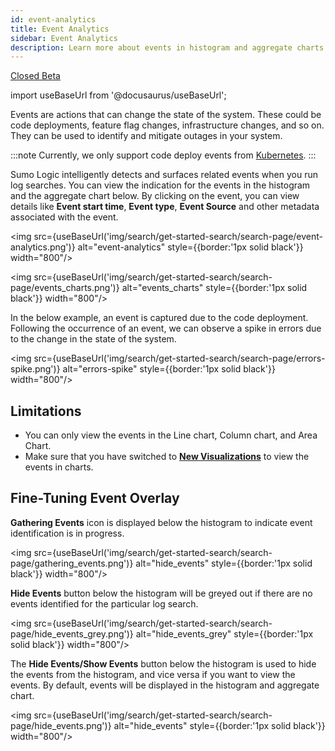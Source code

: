 ```yaml
---
id: event-analytics
title: Event Analytics
sidebar: Event Analytics
description: Learn more about events in histogram and aggregate charts for your search results.
---
```


<head>
  <meta name="robots" content="noindex" />
</head>

<p><a href="/docs/beta"><span className="beta">Closed Beta</span></a></p>

import useBaseUrl from '@docusaurus/useBaseUrl';

Events are actions that can change the state of the system. These could be code deployments, feature flag changes, infrastructure changes, and so on. They can be used to identify and mitigate outages in your system. 

:::note
Currently, we only support code deploy events from [Kubernetes](/docs/observability/kubernetes/).
:::

Sumo Logic intelligently detects and surfaces related events when you run log searches. You can view the indication for the events in the histogram and the aggregate chart below. By clicking on the event, you can view details like **Event start time**, **Event type**, **Event Source** and other metadata associated with the event.

<img src={useBaseUrl('img/search/get-started-search/search-page/event-analytics.png')} alt="event-analytics" style={{border:'1px solid black'}} width="800"/>

<img src={useBaseUrl('img/search/get-started-search/search-page/events_charts.png')} alt="events_charts" style={{border:'1px solid black'}} width="800"/>

In the below example, an event is captured due to the code deployment. Following the occurrence of an event, we can observe a spike in errors due to the change in the state of the system.

<img src={useBaseUrl('img/search/get-started-search/search-page/errors-spike.png')} alt="errors-spike" style={{border:'1px solid black'}} width="800"/>

## Limitations

- You can only view the events in the Line chart, Column chart, and Area Chart. 
- Make sure that you have switched to **[New Visualizations](/docs/search/get-started-with-search/search-basics/chart-search-results)** to view the events in charts.

## Fine-Tuning Event Overlay

**Gathering Events** icon is displayed below the histogram to indicate event identification is in progress.

<img src={useBaseUrl('img/search/get-started-search/search-page/gathering_events.png')} alt="hide_events" style={{border:'1px solid black'}} width="800"/>

**Hide Events** button below the histogram will be greyed out if there are no events identified for the particular log search.

<img src={useBaseUrl('img/search/get-started-search/search-page/hide_events_grey.png')} alt="hide_events_grey" style={{border:'1px solid black'}} width="800"/>

The **Hide Events/Show Events** button below the histogram is used to hide the events from the histogram, and vice versa if you want to view the events. By default, events will be displayed in the histogram and aggregate chart.

<img src={useBaseUrl('img/search/get-started-search/search-page/hide_events.png')} alt="hide_events" style={{border:'1px solid black'}} width="800"/>
